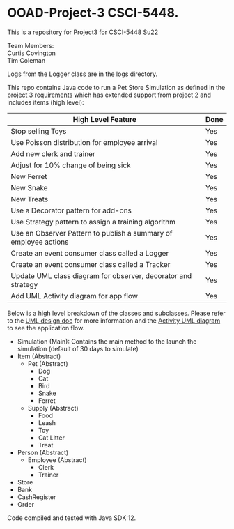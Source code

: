 # OOAD-Project-3 CSCI-5448.
This is a repository for Project3 for CSCI-5448 Su22 

Team Members:   
Curtis Covington   
Tim Coleman     


Logs from the Logger class are in the logs directory.

This repo contains Java code to run a Pet Store Simulation as defined in the [project 3 requirements](OOAD%20Project%203.pdf) which has extended support from project 2 and includes items (high level): 

|  High Level Feature |  Done |
|---|---|
| Stop selling Toys | Yes  | 
| Use Poisson distribution for employee arrival | Yes  | 
| Add new clerk and trainer | Yes  | 
| Adjust for 10% change of being sick | Yes  | 
| New Ferret  | Yes  | 
| New Snake  | Yes  | 
| New Treats  | Yes  | 
| Use a Decorator pattern for add-ons  | Yes  | 
| Use Strategy pattern to assign a training algorithm  | Yes  | 
| Use an Observer Pattern to publish a summary of employee actions  | Yes  | 
| Create an event consumer class called a Logger | Yes  | 
| Create an event consumer class called a Tracker | Yes  |
| Update UML class diagram for observer, decorator and strategy | Yes  |
| Add UML Activity diagram for app flow | Yes  |


Below is a high level breakdown of the classes and subclasses. Please refer to the [UML design doc](Pet_Store_Simulation_UML_Project_3.pdf ) for more information and the [Activity UML diagram](Pet_Store_UML_Activity_Diagram.pdf) to see the application flow. 

* Simulation (Main): Contains the main method to the launch the simulation (default of 30 days to simulate)
* Item (Abstract)
  * Pet (Abstract)
    * Dog 
    * Cat
    * Bird
    * Snake
    * Ferret
  * Supply (Abstract)
    * Food
    * Leash 
    * Toy 
    * Cat Litter
    * Treat
* Person (Abstract)
  * Employee (Abstract)
    * Clerk 
    * Trainer
* Store
* Bank 
* CashRegister
* Order

Code compiled and tested with Java SDK 12. 





